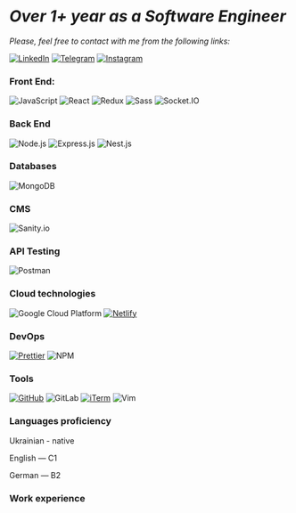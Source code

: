 <h1><b><em/>Over 1+ year as a Software Engineer</em></b></h1>

<em>Please, feel free to contact with me from the following links:</em>

[![LinkedIn](https://img.shields.io/badge/LinkedIn-Danyil%20Kurka-blue?style=for-the-badge&logo=linkedin&logoColor=white)](https://www.linkedin.com/in/danyil-kurka-8bb791217/)
[![Telegram](https://img.shields.io/badge/Telegram-@tribeofdanel-blue?style=for-the-badge&logo=telegram&logoColor=white)](https://t.me/tribeofdanel)
[![Instagram](https://img.shields.io/badge/Instagram-%40daniel__vadimovich-%23E4405F?style=for-the-badge&logo=instagram&logoColor=white&labelColor=%23fd1d1d&logoWidth=20)](https://www.instagram.com/daniel_vadimovich/)




### Front End:
![JavaScript](https://img.shields.io/badge/Javascript-black.svg?logo=javascript)
![React](https://img.shields.io/badge/React-000?&logo=React)
![Redux](https://img.shields.io/badge/Redux-black.svg?logo=redux)
![Sass](https://img.shields.io/badge/Sass-black.svg?logo=sass)
![Socket.IO](https://img.shields.io/badge/Socket.IO-4.4.1-010101?style=flat-square&logo=socket-dot-io&logoColor=white)
### Back End
![Node.js](https://img.shields.io/badge/-Node.js-000?&logo=node.js)
![Express.js](https://img.shields.io/badge/-Express.js-000000?style=flat-square&logo=express&logoColor=green)
![Nest.js](https://img.shields.io/badge/-Nest.js-fffff?style=flat-square&logo=nestjs&logoColor=red&color=black)
### Databases
![MongoDB](https://img.shields.io/badge/-MongoDB-000?&logo=mongodb)
### CMS
![Sanity.io](https://img.shields.io/badge/Sanity.io-2021-1E1E1E?style=flat-square&logo=sanity&logoColor=#F7DF1E)
### API Testing
![Postman](https://img.shields.io/badge/-Postman-00000?style=flat-square&logo=postman&logoColor=white&color=black)
### Cloud technologies
![Google Cloud Platform](https://img.shields.io/badge/-Google%20Cloud%20Platform-00000?style=flat-square&logo=google-cloud&logoColor=green&color=black)
[![Netlify](https://img.shields.io/badge/-Netlify-000000?style=flat-square&logo=netlify&logoColor=white)](https://www.netlify.com/)
### DevOps
[![Prettier](https://img.shields.io/badge/-Prettier-000000?style=flat-square&logo=prettier&logoColor=yellow)](https://prettier.io/)
![NPM](https://img.shields.io/badge/-NPM-00000?style=flat-square&logo=npm&logoColor=white&color=black)
### Tools
[![GitHub](https://img.shields.io/badge/GitHub-%2312100E.svg?logo=github&logoColor=white)](https://github.com/)
![GitLab](https://img.shields.io/badge/GitLab-black.svg?style=for-the-badge&logo=gitlab)
[![iTerm](https://img.shields.io/badge/iTerm-000000?style=flat-square&logo=iterm2)](https://iterm2.com/)
![Vim](https://img.shields.io/badge/Vim-brightgreen?style=flat-square&logo=vim&logoColor=white)





### Languages proficiency
Ukrainian - native

English — C1

German — B2

### Work experience















